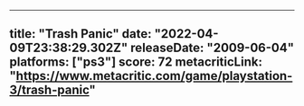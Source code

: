 
---
title: "Trash Panic"
date: "2022-04-09T23:38:29.302Z"
releaseDate: "2009-06-04"
platforms: ["ps3"]
score: 72
metacriticLink: "https://www.metacritic.com/game/playstation-3/trash-panic"
---

